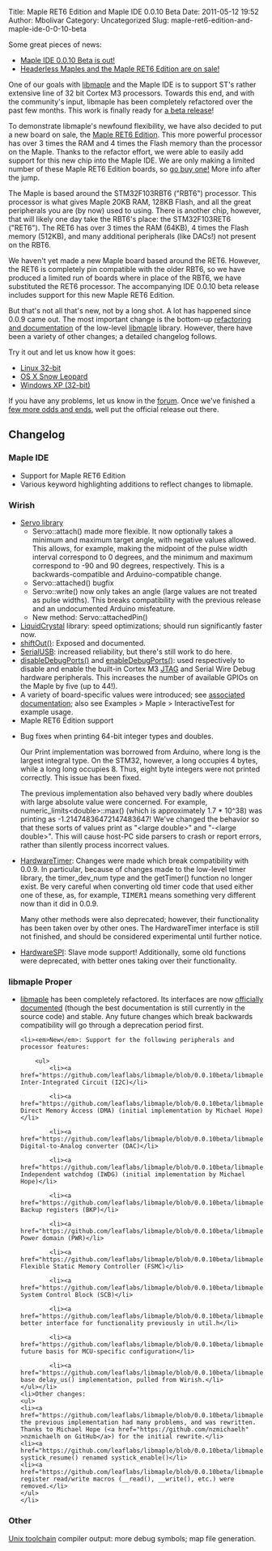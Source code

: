 Title: Maple RET6 Edition and Maple IDE 0.0.10 Beta
Date: 2011-05-12 19:52
Author: Mbolivar
Category: Uncategorized
Slug: maple-ret6-edition-and-maple-ide-0-0-10-beta

Some great pieces of news:
<ul>
<li><a href="http://static.leaflabs.com/pub/leaflabs/maple-docs/0.0.10beta/maple-ide-install.html">Maple IDE 0.0.10 Beta is out!</a></li>
<li><a href="/store">Headerless Maples and the Maple RET6 Edition are on sale!</a></li>
</ul>

One of our goals with <a href="http://static.leaflabs.com/pub/leaflabs/maple-docs/0.0.10beta/libmaple.html">libmaple</a> and the Maple IDE is to support ST's rather extensive line of 32 bit Cortex M3 processors. Towards this end, and with the community's input, libmaple has been completely refactored over the past few months. This work is finally ready for <a href="http://static.leaflabs.com/pub/leaflabs/maple-docs/0.0.10beta/maple-ide-install.html">a beta release</a>!

To demonstrate libmaple's newfound flexibility, we have also decided to put a new board on sale, the <a href="http://leaflabs.com/devices/">Maple RET6 Edition</a>. This more powerful processor has over 3 times the RAM and 4 times the Flash memory than the processor on the Maple. Thanks to the refactor effort, we were able to easily add support for this new chip into the Maple IDE. We are only making a limited number of these Maple RET6 Edition boards, so <a href="http://leaflabs.com/store">go buy one!</a> More info after the jump.
<!--more-->

The Maple is based around the STM32F103RBT6 ("RBT6") processor. This processor is what gives Maple 20KB RAM, 128KB Flash, and all the great peripherals you are (by now) used to using. There is another chip, however, that will likely one day take the RBT6's place: the STM32F103RET6 ("RET6"). The RET6 has over 3 times the RAM (64KB), 4 times the Flash memory (512KB), and many additional peripherals (like DACs!) not present on the RBT6. 

We haven't yet made a new Maple board based around the RET6.  However, the RET6 is completely pin compatible with the older RBT6, so we have produced a limited run of boards where in place of the RBT6, we have substituted the RET6 processor.  The accompanying IDE 0.0.10 beta release includes support for this new Maple RET6 Edition.

But that's not all that's new, not by a long shot.  A lot has happened since 0.0.9 came out.  The most important change is the bottom-up <a href='http://static.leaflabs.com/pub/leaflabs/maple-docs/0.0.10beta/libmaple.html'>refactoring and documentation</a> of the low-level <a href='https://github.com/leaflabs/libmaple/'>libmaple</a> library.  However, there have been a variety of other changes; a detailed changelog follows.

Try it out and let us know how it goes:

<ul>
<li><a href="http://static.leaflabs.com/pub/leaflabs/maple-ide/maple-ide-0.0.10beta-linux32.tgz">Linux 32-bit</a></li>
<li><a href="http://static.leaflabs.com/pub/leaflabs/maple-ide/maple-ide-0.0.10beta-macosx-10_6.dmg">OS X Snow Leopard</a></li>
<li><a href="http://static.leaflabs.com/pub/leaflabs/maple-ide/maple-ide-0.0.10beta-windowsxp32.zip">Windows XP (32-bit)</a></li>
</ul>

If you have any problems, let us know in the <a href="http://forums.leaflabs.com">forum</a>.  Once we've finished a <a href="http://wiki.leaflabs.com/index.php?title=Blocking_Changes">few more odds and ends</a>, well put the official release out there.

<h2>Changelog</h2>

<h3>Maple IDE</h3>
<ul>
<li>Support for Maple RET6 Edition</li>
<li>Various keyword highlighting additions to reflect changes to libmaple.</li>
</ul>

<h3>Wirish</h3>

<ul>
<li><a href="http://static.leaflabs.com/pub/leaflabs/maple-docs/0.0.10beta/libs/servo.html">Servo library</a>
<ul>
<li>Servo::attach() made more flexible.  It now optionally takes a minimum and maximum target angle, with negative values allowed.  This allows, for example, making the midpoint of the pulse width interval correspond to 0 degrees, and the minimum and maximum correspond to -90 and 90 degrees, respectively.  This is a backwards-compatible and Arduino-compatible change.</li>
<li>Servo::attached() bugfix</li>
<li>Servo::write() now only takes an angle (large values are not treated as pulse widths).  This breaks compatibility with the previous release and an undocumented Arduino misfeature.</li>
<li>New method: Servo::attachedPin()</li>
</ul>
</li>
<li><a href="http://static.leaflabs.com/pub/leaflabs/maple-docs/0.0.10beta/libraries.html#id2">LiquidCrystal</a> library: speed optimizations; should run significantly faster now.
</li>
<li><a href="http://static.leaflabs.com/pub/leaflabs/maple-docs/0.0.10beta/lang/api/shiftout.html">shiftOut()</a>: Exposed and documented.
</li>
<li><a href="http://static.leaflabs.com/pub/leaflabs/maple-docs/0.0.10beta/lang/api/serialusb.html">SerialUSB</a>: increased reliability, but there's still work to do here.
</li>
<li><a href="http://static.leaflabs.com/pub/leaflabs/maple-docs/0.0.10beta/lang/api/disabledebugports.html">disableDebugPorts()</a> and <a href="http://static.leaflabs.com/pub/leaflabs/maple-docs/0.0.10beta/lang/api/enabledebugports.html">enableDebugPorts()</a>: used respectively to disable and enable the built-in Cortex M3 <a href="http://static.leaflabs.com/pub/leaflabs/maple-docs/0.0.10beta/jtag.html">JTAG</a> and Serial Wire Debug hardware peripherals.  This increases the number of available GPIOs on the Maple by five (up to 44!).
</li>
<li>A variety of board-specific values were introduced; see <a href="http://static.leaflabs.com/pub/leaflabs/maple-docs/0.0.10beta/lang/api/board-values.html">associated documentation</a>; also see Examples > Maple > InteractiveTest for example usage.
</li>
<li>Maple RET6 Edition support</li>
<li><p>Bug fixes when printing 64-bit integer types and doubles.</p>
        <p>Our Print implementation was borrowed from Arduino, where long is the largest integral type.  On the STM32, however, a long occupies 4 bytes, while a long long occupies 8.  Thus, eight byte integers were not printed correctly.  This issue has been fixed.</p>
        <p>The previous implementation also behaved very badly where doubles with large absolute value were concerned.  For example, numeric_limits&lt;double&gt;::max() (which is approximately 1.7 * 10^38) was printing as -1.21474836472147483647!  We've changed the behavior so that these sorts of values print as "&lt;large double&gt;" and "-&lt;large double&gt;".  This will cause host-PC side parsers to crash or report errors, rather than silently process incorrect values.</p>
    </li>
    <li><p><a href="http://static.leaflabs.com/pub/leaflabs/maple-docs/0.0.10beta/lang/api/hardwaretimer.html">HardwareTimer</a>: Changes were made which break compatibility with 0.0.9.  In particular, because of changes made to the low-level timer library, the timer_dev_num type and the getTimer() function no longer exist.  Be very careful when converting old timer code that used either one of these, as, for example, <tt>TIMER1</tt> means something very different now than it did in 0.0.9.</p>
        <p>Many other methods were also deprecated; however, their functionality has been taken over by other ones.  The HardwareTimer interface is still not finished, and should be considered experimental until further notice.</p>
    </li>
    <li><a href="http://static.leaflabs.com/pub/leaflabs/maple-docs/0.0.10beta/lang/api/hardwarespi.html#lang-hardwarespi">HardwareSPI</a>: Slave mode support!  Additionally, some old functions were deprecated, with better ones taking over their functionality.
    </li>
</ul>

<h3>libmaple Proper</h3>

<ul>
    <li><a href="https://github.com/leaflabs/libmaple">libmaple</a> has been completely refactored.  Its interfaces are now <a href="http://static.leaflabs.com/pub/leaflabs/maple-docs/0.0.10beta/libmaple/apis.html">officially documented</a> (though the best documentation is still currently in the source code) and stable.  Any future changes which break backwards compatibility will go through a deprecation period first.
    </li>

    <li><em>New</em>: Support for the following peripherals and processor features:

        <ul>
            <li><a href="https://github.com/leaflabs/libmaple/blob/0.0.10beta/libmaple/i2c.h">i2c.h</a> Inter-Integrated Circuit (I2C)</li>

            <li><a href="https://github.com/leaflabs/libmaple/blob/0.0.10beta/libmaple/dma.h">dma.h</a> Direct Memory Access (DMA) (initial implementation by Michael Hope)</li>

            <li><a href="https://github.com/leaflabs/libmaple/blob/0.0.10beta/libmaple/dac.h">dac.h</a> Digital-to-Analog converter (DAC)</li>

            <li><a href="https://github.com/leaflabs/libmaple/blob/0.0.10beta/libmaple/iwdg.h">iwdg.h</a> Independent watchdog (IWDG) (initial implementation by Michael Hope)</li>

            <li><a href="https://github.com/leaflabs/libmaple/blob/0.0.10beta/libmaple/bkp.h">bkp.h</a> Backup registers (BKP)</li>

            <li><a href="https://github.com/leaflabs/libmaple/blob/0.0.10beta/libmaple/pwr.h">pwr.h</a> Power domain (PWR)</li>

            <li><a href="https://github.com/leaflabs/libmaple/blob/0.0.10beta/libmaple/fsmc.h">fsmc.h</a> Flexible Static Memory Controller (FSMC)</li>

            <li><a href="https://github.com/leaflabs/libmaple/blob/0.0.10beta/libmaple/scb.h">scb.h</a> System Control Block (SCB)</li>

            <li><a href="https://github.com/leaflabs/libmaple/blob/0.0.10beta/libmaple/bitband.h">bitband.h</a> better interface for functionality previously in util.h</li>

            <li><a href="https://github.com/leaflabs/libmaple/blob/0.0.10beta/libmaple/stm32.h">stm32.h</a> future basis for MCU-specific configuration</li>

            <li><a href="https://github.com/leaflabs/libmaple/blob/0.0.10beta/libmaple/delay.h">delay.h</a> base delay_us() implementation, pulled from Wirish.</li>
    </ul></li>
    <li>Other changes:
    <ul>
    <li><a href="https://github.com/leaflabs/libmaple/blob/0.0.10beta/libmaple/ring_buffer.h">ring_buffer.h</a>: the previous implementation had many problems, and was rewritten.  Thanks to Michael Hope (<a href="https://github.com/nzmichaelh" >nzmichaelh on GitHub</a>) for the initial rewrite.</li>
    <li><a href="https://github.com/leaflabs/libmaple/blob/0.0.10beta/libmaple/systick.h">systick.h</a> systick_resume() renamed systick_enable()</li>
    <li><a href="https://github.com/leaflabs/libmaple/blob/0.0.10beta/libmaple/util.h">util.h</a> register read/write macros (__read(), __write(), etc.) were removed.</li>
    </ul>
    </li>
</ul>

<h3>Other</h3>
<p><a href="http://static.leaflabs.com/pub/leaflabs/maple-docs/0.0.10beta/unix-toolchain.html">Unix toolchain</a> compiler output: more debug symbols; map file generation.</p>
